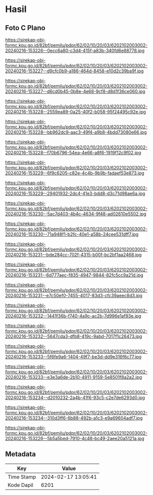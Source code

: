 # Hasil

## Foto C Plano

https://sirekap-obj-formc.kpu.go.id/82bf/pemilu/pdpr/62/02/10/20/03/6202102003002-20240216-153226--0ecc6a80-c3d4-415f-a83b-340fd6e88778.jpg

https://sirekap-obj-formc.kpu.go.id/82bf/pemilu/pdpr/62/02/10/20/03/6202102003002-20240216-153227--d9cfc0b9-a186-464d-8458-e10d2c39ba9f.jpg

https://sirekap-obj-formc.kpu.go.id/82bf/pemilu/pdpr/62/02/10/20/03/6202102003002-20240216-153227--d6cd0b45-0b8e-4e68-9cf8-d8d1f36ce060.jpg

https://sirekap-obj-formc.kpu.go.id/82bf/pemilu/pdpr/62/02/10/20/03/6202102003002-20240216-153228--2559ea89-0a25-40f2-b058-95f24495c92e.jpg

https://sirekap-obj-formc.kpu.go.id/82bf/pemilu/pdpr/62/02/10/20/03/6202102003002-20240216-153228--bb962dc9-aac3-49f4-a9b8-4bdd73080e66.jpg

https://sirekap-obj-formc.kpu.go.id/82bf/pemilu/pdpr/62/02/10/20/03/6202102003002-20240216-153228--f70b6796-54ea-4e66-a8f6-1919f12c9f02.jpg

https://sirekap-obj-formc.kpu.go.id/82bf/pemilu/pdpr/62/02/10/20/03/6202102003002-20240216-153229--6f9c6205-c82e-4c4b-9b9b-fadaef53e873.jpg

https://sirekap-obj-formc.kpu.go.id/82bf/pemilu/pdpr/62/02/10/20/03/6202102003002-20240216-153229--29401932-2dc4-41e3-bdd8-d3c71d98ae6a.jpg

https://sirekap-obj-formc.kpu.go.id/82bf/pemilu/pdpr/62/02/10/20/03/6202102003002-20240216-153230--5ac7d403-4b4c-4634-9f48-ad02610e5502.jpg

https://sirekap-obj-formc.kpu.go.id/82bf/pemilu/pdpr/62/02/10/20/03/6202102003002-20240216-153230--71a948f1-b2fc-40e1-a58b-24cee531dff7.jpg

https://sirekap-obj-formc.kpu.go.id/82bf/pemilu/pdpr/62/02/10/20/03/6202102003002-20240216-153231--bde284cc-702f-4315-b00f-bc2bf1aa2468.jpg

https://sirekap-obj-formc.kpu.go.id/82bf/pemilu/pdpr/62/02/10/20/03/6202102003002-20240216-153231--6d777aec-f835-4947-9844-82fc5cc9a21d.jpg

https://sirekap-obj-formc.kpu.go.id/82bf/pemilu/pdpr/62/02/10/20/03/6202102003002-20240216-153231--e7c50ef0-7455-4017-83d3-cfc39aeec8d3.jpg

https://sirekap-obj-formc.kpu.go.id/82bf/pemilu/pdpr/62/02/10/20/03/6202102003002-20240216-153232--1441f36b-f740-4a9c-ac2b-7d996e1af93e.jpg

https://sirekap-obj-formc.kpu.go.id/82bf/pemilu/pdpr/62/02/10/20/03/6202102003002-20240216-153232--5647cda3-dfb8-419c-9abd-7017f1c26473.jpg

https://sirekap-obj-formc.kpu.go.id/82bf/pemilu/pdpr/62/02/10/20/03/6202102003002-20240216-153233--5f6fe9a6-1404-49f7-be3d-dd9e316f6c77.jpg

https://sirekap-obj-formc.kpu.go.id/82bf/pemilu/pdpr/62/02/10/20/03/6202102003002-20240216-153233--e3e3a6de-2b10-4911-9159-5e8501f8a2a2.jpg

https://sirekap-obj-formc.kpu.go.id/82bf/pemilu/pdpr/62/02/10/20/03/6202102003002-20240216-153234--d2010232-2a4b-41f6-93c5-c2e7de6293d0.jpg

https://sirekap-obj-formc.kpu.go.id/82bf/pemilu/pdpr/62/02/10/20/03/6202102003002-20240216-153234--310d3ff6-6b88-492b-a1c3-e9a69604adf7.jpg

https://sirekap-obj-formc.kpu.go.id/82bf/pemilu/pdpr/62/02/10/20/03/6202102003002-20240216-153226--5b5a5bed-7910-4c48-bc49-2aee20a5121a.jpg


## Metadata

| Key        | Value               |
| ---------- | ------------------- |
| Time Stamp | 2024-02-17 13:05:41 |
| Kode Dapil | 6201                |



